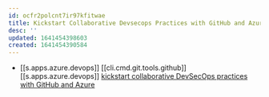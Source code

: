 ```yaml
---
id: ocfr2polcnt7ir97kfitwae
title: Kickstart Collaborative Devsecops Practices with GitHub and Azure
desc: ''
updated: 1641454398603
created: 1641454390584
---
```



- [[s.apps.azure.devops]] [[cli.cmd.git.tools.github]] [[s.apps.azure.devops]] [kickstart collaborative DevSecOps practices with GitHub and Azure][1]

[1]: https://techcommunity.microsoft.com/t5/azure-developer-community-blog/kickstart-collaborative-devsecops-practices-with-github-and/ba-p/2357730

